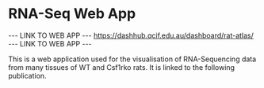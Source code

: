 # RNA-Seq Web App

--- LINK TO WEB APP ---
https://dashhub.qcif.edu.au/dashboard/rat-atlas/
--- LINK TO WEB APP ---

This is a web application used for the visualisation of RNA-Sequencing data from many tissues of WT and Csf1rko rats. It is linked to the following publication.
